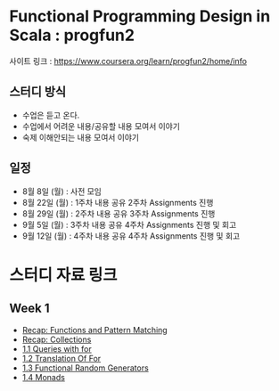 # Functional Programming Design in Scala : progfun2

사이트 링크 : https://www.coursera.org/learn/progfun2/home/info

## 스터디 방식

- 수업은 듣고 온다.
- 수업에서 어려운 내용/공유할 내용 모여서 이야기
- 숙제 이해안되는 내용 모여서 이야기

## 일정

 - 8월  8일 (월) : 사전 모임
 - 8월 22일 (월) : 1주차 내용 공유 2주차 Assignments 진행
 - 8월 29일 (월) : 2주차 내용 공유 3주차 Assignments 진행
 - 9월  5일 (월) : 3주차 내용 공유 4주차 Assignments 진행 및 회고
 - 9월  12일 (월) : 4주차 내용 공유 4주차 Assignments 진행 및 회고

# 스터디 자료 링크

## Week 1

* [Recap: Functions and Pattern Matching](./week1/recap-functions-and-pattern-matching.asc)
* [Recap: Collections](./week1/recap-collections.asc)
* [1.1 Queries with for ](./week1/queries-with-for.asc)
* [1.2 Translation Of For](./week1/translation-of-for.asc)
* [1.3 Functional Random Generators](./week1/functional-random-generators.asc)
* [1.4 Monads](./week1/monads.asc)
